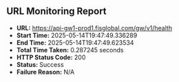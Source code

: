 ## URL Monitoring Report

- **URL:** https://api-gw1-prod1.fisglobal.com/gw/v1/health
- **Start Time:** 2025-05-14T19:47:49.336289
- **End Time:** 2025-05-14T19:47:49.623534
- **Total Time Taken:** 0.287245 seconds
- **HTTP Status Code:** 200
- **Status:** Success
- **Failure Reason:** N/A
